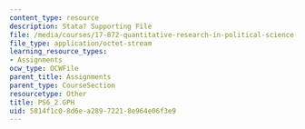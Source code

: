 ```yaml
---
content_type: resource
description: Stata? Supporting File
file: /media/courses/17-872-quantitative-research-in-political-science-and-public-policy-spring-2004/5814f1c08d6ea28972218e964e06f3e9_PS6_2.GPH
file_type: application/octet-stream
learning_resource_types:
- Assignments
ocw_type: OCWFile
parent_title: Assignments
parent_type: CourseSection
resourcetype: Other
title: PS6_2.GPH
uid: 5814f1c0-8d6e-a289-7221-8e964e06f3e9
---
```

